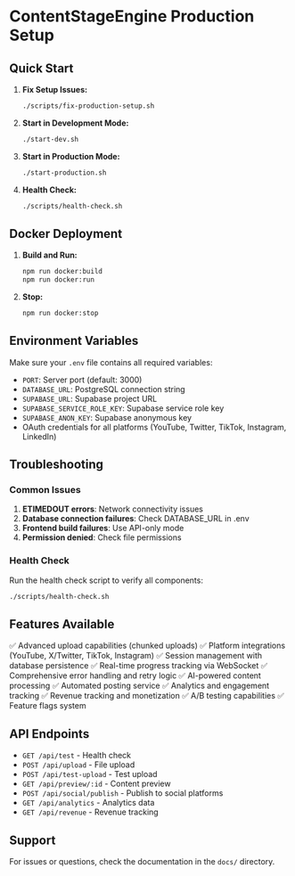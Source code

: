 # ContentStageEngine Production Setup

## Quick Start

1. **Fix Setup Issues:**
   ```bash
   ./scripts/fix-production-setup.sh
   ```

2. **Start in Development Mode:**
   ```bash
   ./start-dev.sh
   ```

3. **Start in Production Mode:**
   ```bash
   ./start-production.sh
   ```

4. **Health Check:**
   ```bash
   ./scripts/health-check.sh
   ```

## Docker Deployment

1. **Build and Run:**
   ```bash
   npm run docker:build
   npm run docker:run
   ```

2. **Stop:**
   ```bash
   npm run docker:stop
   ```

## Environment Variables

Make sure your `.env` file contains all required variables:

- `PORT`: Server port (default: 3000)
- `DATABASE_URL`: PostgreSQL connection string
- `SUPABASE_URL`: Supabase project URL
- `SUPABASE_SERVICE_ROLE_KEY`: Supabase service role key
- `SUPABASE_ANON_KEY`: Supabase anonymous key
- OAuth credentials for all platforms (YouTube, Twitter, TikTok, Instagram, LinkedIn)

## Troubleshooting

### Common Issues

1. **ETIMEDOUT errors**: Network connectivity issues
2. **Database connection failures**: Check DATABASE_URL in .env
3. **Frontend build failures**: Use API-only mode
4. **Permission denied**: Check file permissions

### Health Check

Run the health check script to verify all components:
```bash
./scripts/health-check.sh
```

## Features Available

✅ Advanced upload capabilities (chunked uploads)
✅ Platform integrations (YouTube, X/Twitter, TikTok, Instagram)
✅ Session management with database persistence
✅ Real-time progress tracking via WebSocket
✅ Comprehensive error handling and retry logic
✅ AI-powered content processing
✅ Automated posting service
✅ Analytics and engagement tracking
✅ Revenue tracking and monetization
✅ A/B testing capabilities
✅ Feature flags system

## API Endpoints

- `GET /api/test` - Health check
- `POST /api/upload` - File upload
- `POST /api/test-upload` - Test upload
- `GET /api/preview/:id` - Content preview
- `POST /api/social/publish` - Publish to social platforms
- `GET /api/analytics` - Analytics data
- `GET /api/revenue` - Revenue tracking

## Support

For issues or questions, check the documentation in the `docs/` directory.
